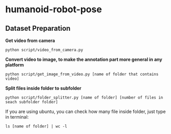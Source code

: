 # humanoid-robot-pose

## Dataset Preparation

**Get video from camera**

```shell
python script/video_from_camera.py
```

**Convert video to image, to make the annotation part more general in any platform**

```shell
python script/get_image_from_video.py [name of folder that contains video]
```

**Split files inside folder to subfolder** <br>

```shell
python script/folder_splitter.py [name of folder] [number of files in seach subfolder folder]
```

If you are using ubuntu, you can check how many file inside folder, just type in terminal:

```shell
ls [name of folder] | wc -l
```
